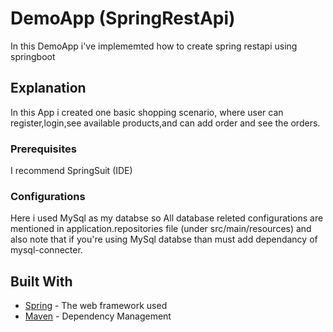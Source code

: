 # DemoApp (SpringRestApi)

In this DemoApp i've implememted how to create spring restapi using springboot

## Explanation

In this App i created one basic shopping scenario, where user can register,login,see available products,and can add order and see the orders.

### Prerequisites

I recommend SpringSuit (IDE)

### Configurations

Here i used MySql as my databse so All database releted configurations are mentioned in application.repositories file (under src/main/resources) and also note that if you're using MySql databse than must add dependancy of mysql-connecter.

## Built With

* [Spring](https://spring.io/guides/gs/rest-service/) - The web framework used
* [Maven](https://maven.apache.org/) - Dependency Management
